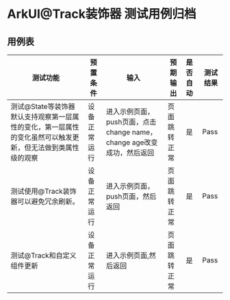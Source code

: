 # ArkUI@Track装饰器 测试用例归档

## 用例表

| 测试功能                                                                | 预置条件       | 输入                                    | 预期输出 | 是否自动 | 测试结果 |
|---------------------------------------------------------------------| -------------- |---------------------------------------|------| :------- | -------- |
| 测试@State等装饰器默认支持观察第一层属性的变化，第一层属性的变化虽然可以触发更新，但无法做到类属性级的观察                  | 设备正常运行   | 进入示例页面，push页面，点击change name，change age改变成功，然后返回 | 页面跳转正常 | 是       | Pass     |
| 测试使用@Track装饰器可以避免冗余刷新。                       | 设备正常运行 | 进入示例页面，push页面，然后返回                    | 页面跳转正常 | 是       | Pass     |
| 测试@Track和自定义组件更新                                                 | 设备正常运行 | 进入示例页面,然后返回                   | 页面跳转正常 | 是       | Pass     |
